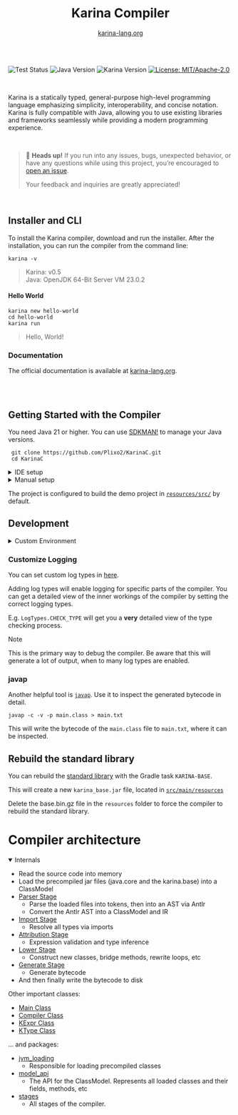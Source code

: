 

<div align="center">

<h1 align="center">Karina Compiler</h1>
<a href="https://karina-lang.org/">
  karina-lang.org
</a>


</div>

<br>
<br>
<br>

![Test Status](https://github.com/Plixo2/KarinaC/actions/workflows/gradle.yml/badge.svg)
![Java Version](https://img.shields.io/badge/Java-21+-orange)
![Karina Version](https://img.shields.io/badge/Karina-0.5v-8A2BE2)
[![License: MIT/Apache-2.0](https://img.shields.io/badge/License-Apache--2.0%20%7C%20MIT-blue)](https://opensource.org/licenses/MIT)

<br>

Karina is a statically typed, general-purpose high-level programming language emphasizing simplicity, interoperability, and concise notation.
Karina is fully compatible with Java, allowing you to use existing libraries and frameworks seamlessly
while providing a modern programming experience.

<br>

> 📢 **Heads up!** If you run into any issues, bugs, unexpected behavior, or have any questions while using this project, you’re encouraged to [open an issue](https://github.com/Plixo2/KarinaC/issues/new).
>
> Your feedback and inquiries are greatly appreciated!

<br>

## Installer and CLI

To install the Karina compiler, download and run the installer.
After the installation, you can run the compiler from the command line:

```shell
karina -v
```
> Karina: v0.5 \
> Java: OpenJDK 64-Bit Server VM 23.0.2


#### Hello World

```shell
karina new hello-world
cd hello-world
karina run
```

> Hello, World!

### Documentation

The official documentation is available at 
[karina-lang.org](https://karina-lang.org/guide/hello.html).


<br>
<br>

## Getting Started with the Compiler

You need Java 21 or higher.
You can use [SDKMAN!](https://sdkman.io/) to manage your Java versions.



```shell
 git clone https://github.com/Plixo2/KarinaC.git
 cd KarinaC
```

<details> <summary>IDE setup</summary>

The Compiler is a standard Gradle project, so you can use it with any IDE that supports Gradle.

You can run the compiler via the Gradle task `run` or run the [Main Class](src/main/java/org/karina/lang/compiler/Main.java) directly.

The `--run` command line argument can be used to run the program after compilation.


</details>

<details>

<summary>Manual setup</summary>

Make sure your `JAVA_HOME` is set to the correct version.

```shell
 gradlew run
```

</details>


The project is configured to build the demo project in [`resources/src/`](resources/src/) by default.

## Development

<details> <summary>Custom Environment</summary>


You can set System environment flags via [build.gradle](build.gradle) or the vm arguments in your IDE.

```groovy
application {
    // ...
    applicationDefaultJvmArgs = ['-Dkarina.source="resources/local/"'] // set the source folder to your local dev folder
}
```

### Flags:

#### karina.source
> `karina.source="<src folder>"`

Points to your local development folder. Defaults to `resources/src/`

#### karina.out
> `karina.out="<build file>"`

Specifies the output jar file. Defaults to `resources/out/build.jar`

#### karina.classes
> `karina.classes="<true/false>"`

Enables/Disables the generation of .class files. Defaults to `true`

#### karina.flight
> `karina.flight="<debug file>"`

Specifies the debug flight recorder file path. Defaults to `resources/flight.txt`

#### karina.console
> `karina.console="<true/false>"`

Enables/Disables the flight recorder output to the console. Defaults to `true`

#### karina.binary
> `karina.binary="<true/false>"`

Enables/Disables the usage of a binary format for faster reading of precompiled classes. 
Can improve the startup performance over 20 times, but untested and may cause issues. 
Defaults to `false`



#### karina.logging

> `karina.logging="<none/basic/verbose/verbose_jvm>"`

Enables/Disables the flight recorder output to the console. Defaults to `none`.
Useful for debugging the compiler.


</details>

### Customize Logging
You can set custom log types in
[here](src/main/java/org/karina/lang/compiler/logging/Log.java#L45).

Adding log types will enable logging for specific parts of the compiler. 
You can get a detailed view of the inner workings of the compiler
by setting the correct logging types.


E.g. `LogTypes.CHECK_TYPE` will get you a **very** detailed view of the type checking process.

> [!NOTE]
> This is the primary way to debug the compiler.
> Be aware that this will generate a lot of output, when to many log types are enabled.

### javap

Another helpful tool is [`javap`](https://docs.oracle.com/javase/8/docs/technotes/tools/windows/javap.html). Use it to inspect the generated bytecode in detail.

```shell
javap -c -v -p main.class > main.txt
```
This will write the bytecode of the `main.class` file to `main.txt`, where it can be inspected.


## Rebuild the standard library

You can rebuild the [standard library](src/main/java/karina/lang/) with the
Gradle task `KARINA-BASE`. 

This will create a new  `karina_base.jar` file, located in [`src/main/resources`](src/main/resources)

Delete the base.bin.gz file in the `resources` folder to force the compiler to rebuild the standard library.


# Compiler architecture

<details open>

<summary>Internals</summary>



- Read the source code into memory
- Load the precompiled jar files (java.core and the karina.base) into a ClassModel
- [Parser Stage](src/main/java/org/karina/lang/compiler/stages/parser/ParseProcessor.java)
  - Parse the loaded files into tokens, then into an AST via Antlr
  - Convert the Antlr AST into a ClassModel and IR
- [Import Stage](src/main/java/org/karina/lang/compiler/stages/imports/ImportProcessor.java)
  - Resolve all types via imports
- [Attribution Stage](src/main/java/org/karina/lang/compiler/stages/attrib/AttributionProcessor.java)
  - Expression validation and type inference
- [Lower Stage](src/main/java/org/karina/lang/compiler/stages/lower/LoweringProcessor.java)
  - Construct new classes, bridge methods, rewrite loops, etc
- [Generate Stage](src/main/java/org/karina/lang/compiler/stages/generate/GenerationProcessor.java)
  - Generate bytecode
- And then finally write the bytecode to disk

Other important classes:
- [Main Class](src/main/java/org/karina/lang/compiler/Main.java)
- [Compiler Class](src/main/java/org/karina/lang/compiler/KarinaCompiler.java)
- [KExpr Class](src/main/java/org/karina/lang/compiler/utils/KExpr.java)
- [KType Class](src/main/java/org/karina/lang/compiler/utils/KType.java)

... and  packages:
- [jvm_loading](src/main/java/org/karina/lang/compiler/jvm_loading)
  - Responsible for loading precompiled classes
- [model_api](src/main/java/org/karina/lang/compiler/model_api)
  - The API for the ClassModel. Represents all loaded classes and their fields, methods, etc
- [stages](src/main/java/org/karina/lang/compiler/stages)
  - All stages of the compiler. 

</details>







